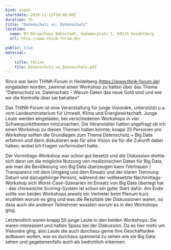 ```yaml
---
kind: event
startdate: 2018-11-15T10:00:00Z
duration: 7h
title: "Datenschatz vs. Datenschutz"
location:
  name: B3 Bürgerhaus Bahnstadt, Gadamerplatz 1, 69115 Heidelberg
  url: http://www.think-forum.de/

public: true
material:
  -
    title: Folien
    file: Datenschutz_vs_Datenschatz.pdf
---
```

Rince war beim THINK-Forum in Heidelberg (https://www.think-forum.de)
eingeladen worden, zweimal einen Workshop zu halten über
das Thema "Datenschutz vs. Datenschatz - Warum Daten das neue Gold
sind und wie wir die Kontrolle über sie behalten"

Das THINK-Forum ist eine Veranstaltung für junge Visionäre,
unterstützt u.a. vom Landesministerium für Umwelt, Klima und
Energiewirtschaft. Junge Leute werden eingeladen, bei verschiedenen
Workshops in vier Schwerpunktthemen mitzumachen.
Die Veranstalter hatten angefragt ob ich einen Workshop zu diesen
Themen halten könnte; knapp 25 Personen pro Workshop sollten die
Grundlagen zum Thema Datenschutz + Big Data erfahren und dann
diskutieren was für eine Vision sie für die Zukunft dabei haben; wobei
ich Fragen vorformuliert hatte.

Der Vormittags-Workshop war schon gut besetzt und die Diskussion
drehte sich dann um die mögliche Nutzung von medizinischen Daten für
Big Data, wie man die Bevölkerung von Big Data überzeugen kann
(Vertrauen / Transparenz mit dem Umgang und dem Einsatz und der klaren
Trennung Datum und dazugehörige Person), während der vollbesetzte
Nachmittags-Workshop sich Worst-Case-Szenarien im Einsatz von Big Data
überlegt hat - das chinesische Scoring-System ist schon ein guter
Start dafür.
Am Ende sollte von beiden Workshops jeweils ein Vertreter beim Plenum
kurz erzählen worum es ging und was die Resultate der Diskussionen
waren, so dass auch die anderen Teilnehmer wussten worum es in den
Workshops ging.

Letztendlich waren knapp 50 junge Leute in den beiden Workshops. Sie
waren interessiert und hatten Spass bei der Diskussion. Da es hier
mehr um Visionäre ging, also Leute die auch durchaus gerne ihre
Geschäftsidee aufbauen wollen, war es durchaus spannend zu sehen wie
sie Big Data sehen und gegebenenfalls auch als bedrohlich erkennen.

